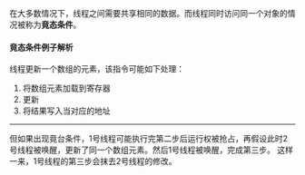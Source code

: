 在大多数情况下，线程之间需要共享相同的数据。而线程同时访问同一个对象的情况被称为**竟态条件**。
#### 竟态条件例子解析
线程更新一个数组的元素，该指令可能如下处理：
1. 将数组元素加载到寄存器
2. 更新
3. 将结果写入当对应的地址

---
但如果出现竟台条件，1号线程可能执行完第二步后运行权被抢占，再假设此时2号线程被唤醒，更新了同一个数组元素。然后1号线程被唤醒，完成第三步。
这样一来，1号线程的第三步会抹去2号线程的修改。
#### 
